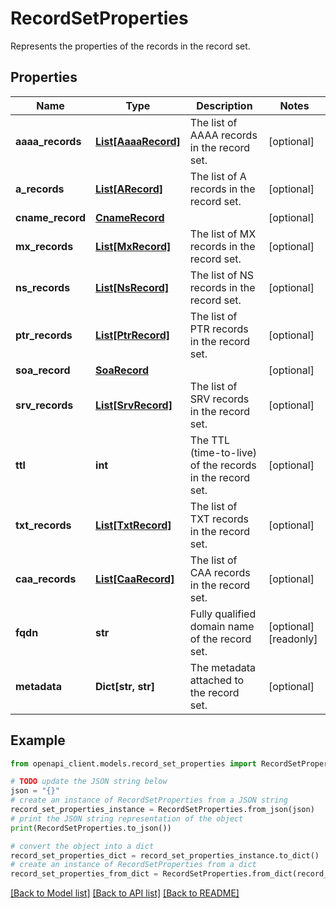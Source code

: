# RecordSetProperties

Represents the properties of the records in the record set.

## Properties

Name | Type | Description | Notes
------------ | ------------- | ------------- | -------------
**aaaa_records** | [**List[AaaaRecord]**](AaaaRecord.md) | The list of AAAA records in the record set. | [optional] 
**a_records** | [**List[ARecord]**](ARecord.md) | The list of A records in the record set. | [optional] 
**cname_record** | [**CnameRecord**](CnameRecord.md) |  | [optional] 
**mx_records** | [**List[MxRecord]**](MxRecord.md) | The list of MX records in the record set. | [optional] 
**ns_records** | [**List[NsRecord]**](NsRecord.md) | The list of NS records in the record set. | [optional] 
**ptr_records** | [**List[PtrRecord]**](PtrRecord.md) | The list of PTR records in the record set. | [optional] 
**soa_record** | [**SoaRecord**](SoaRecord.md) |  | [optional] 
**srv_records** | [**List[SrvRecord]**](SrvRecord.md) | The list of SRV records in the record set. | [optional] 
**ttl** | **int** | The TTL (time-to-live) of the records in the record set. | [optional] 
**txt_records** | [**List[TxtRecord]**](TxtRecord.md) | The list of TXT records in the record set. | [optional] 
**caa_records** | [**List[CaaRecord]**](CaaRecord.md) | The list of CAA records in the record set. | [optional] 
**fqdn** | **str** | Fully qualified domain name of the record set. | [optional] [readonly] 
**metadata** | **Dict[str, str]** | The metadata attached to the record set. | [optional] 

## Example

```python
from openapi_client.models.record_set_properties import RecordSetProperties

# TODO update the JSON string below
json = "{}"
# create an instance of RecordSetProperties from a JSON string
record_set_properties_instance = RecordSetProperties.from_json(json)
# print the JSON string representation of the object
print(RecordSetProperties.to_json())

# convert the object into a dict
record_set_properties_dict = record_set_properties_instance.to_dict()
# create an instance of RecordSetProperties from a dict
record_set_properties_from_dict = RecordSetProperties.from_dict(record_set_properties_dict)
```
[[Back to Model list]](../README.md#documentation-for-models) [[Back to API list]](../README.md#documentation-for-api-endpoints) [[Back to README]](../README.md)


